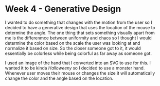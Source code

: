 # Week 4 - Generative Design

I wanted to do something that changes with the motion from the user so I decided to have a generative design that uses the location of the mouse to determine the angle. The one thing that sets something visually apart from me is the differenmce between uniformity and chaos so I thought I would determine the color based on the scale the user was looking at and normalize it based on size. So the closer someone got to it, it would essentially be colorless while being colorful as far away as someone got. 

I used an image of the hand that I converted into an SVG to use for this. I wanted it to be kinda *Halloweeny* so I decided to use a monster hand. Whenever user moves their mouse or changes the size it will automatically change the color and the angle based on the location. 